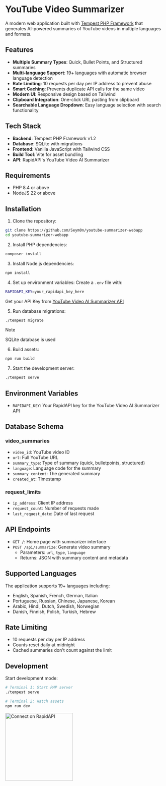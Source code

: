 # YouTube Video Summarizer

A modern web application built with [Tempest PHP Framework](https://tempestphp.com) that generates AI-powered summaries of YouTube videos in multiple languages and formats.

## Features

- **Multiple Summary Types**: Quick, Bullet Points, and Structured summaries
- **Multi-language Support**: 19+ languages with automatic browser language detection
- **Rate Limiting**: 10 requests per day per IP address to prevent abuse
- **Smart Caching**: Prevents duplicate API calls for the same video
- **Modern UI**: Responsive design based on Tailwind
- **Clipboard Integration**: One-click URL pasting from clipboard
- **Searchable Language Dropdown**: Easy language selection with search functionality

## Tech Stack

- **Backend**: Tempest PHP Framework v1.2
- **Database**: SQLite with migrations
- **Frontend**: Vanilla JavaScript with Tailwind CSS
- **Build Tool**: Vite for asset bundling
- **API**: RapidAPI's YouTube Video AI Summarizer

## Requirements

- PHP 8.4 or above
- NodeJS 22 or above

## Installation

1. Clone the repository:
```bash
git clone https://github.com/Seym0n/youtube-summarizer-webapp
cd youtube-summarizer-webapp
```

2. Install PHP dependencies:
```bash
composer install
```

3. Install Node.js dependencies:
```bash
npm install
```

4. Set up environment variables:
Create a `.env` file with:
```bash
RAPIDAPI_KEY=your_rapidapi_key_here
```

Get your API Key from <a href="https://rapidapi.com/Seymon/api/youtube-video-ai-summarizer-api">YouTube Video AI Summarizer API</a>

5. Run database migrations:
```bash
./tempest migrate
```

> [!NOTE]  
> SQLite database is used

6. Build assets:
```bash
npm run build
```

7. Start the development server:
```bash
./tempest serve
```

## Environment Variables

- `RAPIDAPI_KEY`: Your RapidAPI key for the YouTube Video AI Summarizer API

## Database Schema

### video_summaries
- `video_id`: YouTube video ID
- `url`: Full YouTube URL
- `summary_type`: Type of summary (quick, bulletpoints, structured)
- `language`: Language code for the summary
- `summary_content`: The generated summary
- `created_at`: Timestamp

### request_limits
- `ip_address`: Client IP address
- `request_count`: Number of requests made
- `last_request_date`: Date of last request

## API Endpoints

- `GET /`: Home page with summarizer interface
- `POST /api/summarize`: Generate video summary
  - Parameters: `url`, `type`, `language`
  - Returns: JSON with summary content and metadata

## Supported Languages

The application supports 19+ languages including:
- English, Spanish, French, German, Italian
- Portuguese, Russian, Chinese, Japanese, Korean
- Arabic, Hindi, Dutch, Swedish, Norwegian
- Danish, Finnish, Polish, Turkish, Hebrew

## Rate Limiting

- 10 requests per day per IP address
- Counts reset daily at midnight
- Cached summaries don't count against the limit

## Development

Start development mode:
```bash
# Terminal 1: Start PHP server
./tempest serve

# Terminal 2: Watch assets
npm run dev
```

<a href="https://rapidapi.com/Seymon/api/youtube-video-ai-summarizer-api" target="_blank">
	<img src="https://storage.googleapis.com/rapidapi-documentation/connect-on-rapidapi-dark.png" width="215" alt="Connect on RapidAPI">
</a>